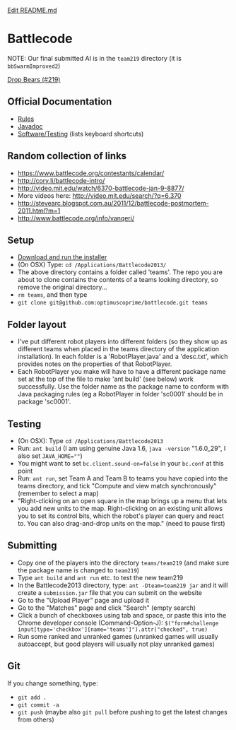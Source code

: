 [Edit README.md](https://github.com/optimuscoprime/battlecode/edit/master/README.md)

Battlecode
==========

NOTE: Our final submitted AI is in the `team219` directory (it is `bbSwarmImproved2`)

[Drop Bears (#219)](https://www.battlecode.org/contestants/teams/219)

## Official Documentation

* [Rules](https://github.com/battlecode/battlecode-server/blob/2013-1.1.1/specs.md)
* [Javadoc](http://s3.amazonaws.com/battlecode-releases-2013/javadoc/index.html)
* [Software/Testing](http://s3.amazonaws.com/battlecode-releases-2013/docs/software.html) (lists keyboard shortcuts)

## Random collection of links

* https://www.battlecode.org/contestants/calendar/
* http://cory.li/battlecode-intro/
* http://video.mit.edu/watch/6370-battlecode-jan-9-8877/
* More videos here: http://video.mit.edu/search/?q=6.370
* http://stevearc.blogspot.com.au/2011/12/battlecode-postmortem-2011.html?m=1
* http://www.battlecode.org/info/vanqeri/

## Setup

* [Download and run the installer](https://www.battlecode.org/contestants/releases/)
* (On OSX) Type: `cd /Applications/Battlecode2013/`
* The above directory contains a folder called 'teams'. The repo you are about to clone
  contains the contents of a teams looking directory, so remove the original directory...
* `rm teams`, and then type
* `git clone git@github.com:optimuscoprime/battlecode.git teams`

## Folder layout

* I've put different robot players into different folders (so they show up as different
  teams when placed in the teams directory of the application installation). In each folder
  is a 'RobotPlayer.java' and a 'desc.txt', which provides notes on the properties of
  that RobotPlayer.
* Each RobotPlayer you make will have to have a different package name set at the top of
  the file to make 'ant build' (see below) work successfully. Use the folder name as the package
  name to conform with Java packaging rules (eg a RobotPlayer in folder 'sc0001' should be
  in package 'sc0001'.

## Testing

* (On OSX): Type `cd /Applications/Battlecode2013`
* Run: `ant build` (I am using genuine Java 1.6, `java -version` "1.6.0_29", I also set `JAVA_HOME=""`)
* You might want to set `bc.client.sound-on=false` in your `bc.conf` at this point
* Run: `ant run`, set Team A and Team B to teams you have copied into the teams directory, 
  and tick "Compute and view match synchronously" (remember to select a map)
* "Right-clicking on an open square in the map brings up a menu that lets you add new units to the map. Right-clicking on an existing unit allows you to set its control bits, which the robot's player can query and react to. You can also drag-and-drop units on the map." (need to pause first)

## Submitting

* Copy one of the players into the directory `teams/team219` (and make sure the package name is changed to `team219`)
* Type `ant build` and `ant run` etc. to test the new team219
* In the Battlecode2013 directory, type: `ant -Dteam=team219 jar` and it will create a `submission.jar` file that you can submit on the website
* Go to the "Upload Player" page and upload it
* Go to the "Matches" page and click "Search" (empty search)
* Click a bunch of checkboxes using tab and space, or paste this into the Chrome developer console (Command-Option-J): `$("form#challenge input[type='checkbox'][name='teams']").attr("checked", true)`
* Run some ranked and unranked games (unranked games will usually autoaccept, but good players will usually not play unranked games)

## Git

If you change something, type:
* `git add .`
* `git commit -a`
* `git push` (maybe also `git pull` before pushing to get the latest changes from others)

